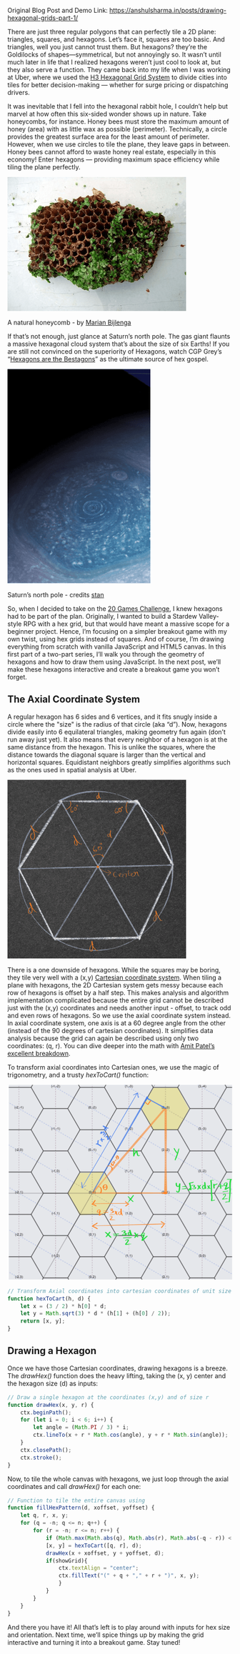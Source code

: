Original Blog Post and Demo Link: https://anshulsharma.in/posts/drawing-hexagonal-grids-part-1/

There are just three regular polygons that can perfectly tile a 2D plane: triangles, squares, and hexagons. Let’s face it, squares are too basic. And triangles, well you just cannot trust them. But hexagons? they’re the Goldilocks of shapes—symmetrical, but not annoyingly so. It wasn’t until much later in life that I realized hexagons weren’t just cool to look at, but they also serve a function. They came back into my life when I was working at Uber, where we used the [H3 Hexagonal Grid System](https://www.uber.com/blog/h3/) to divide cities into tiles for better decision-making — whether for surge pricing or dispatching drivers.

It was inevitable that I fell into the hexagonal rabbit hole, I couldn’t help but marvel at how often this six-sided wonder shows up in nature. Take honeycombs, for instance. Honey bees must store the maximum amount of honey (area) with as little wax as possible (perimeter). Technically, a circle provides the greatest surface area for the least amount of perimeter. However, when we use circles to tile the plane, they leave gaps in between. Honey bees cannot afford to waste honey real estate, especially in this economy! Enter hexagons — providing maximum space efficiency while tiling the plane perfectly.

![A natural honeycomb - by [Marian Bijlenga](https://www.flickr.com/photos/marianbijlenga/3841529901/)](honeycomb.png)

A natural honeycomb - by [Marian Bijlenga](https://www.flickr.com/photos/marianbijlenga/3841529901/)

If that’s not enough, just glance at Saturn’s north pole. The gas giant flaunts a massive hexagonal cloud system that’s about the size of six Earths! If you are still not convinced on the superiority of Hexagons, watch CGP Grey’s “[Hexagons are the Bestagons](https://youtu.be/thOifuHs6eY)” as the ultimate source of hex gospel.

![Saturn’s north pole](saturn-north-pole.png)

Saturn’s north pole - credits [stan](https://www.goodfon.com/space/wallpaper-kosmos-planeta-koltsa-saturn-solnechnaia-sistema-saturn-seve.html)

So, when I decided to take on the [20 Games Challenge](https://20_games_challenge.gitlab.io/), I knew hexagons had to be part of the plan. Originally, I wanted to build a Stardew Valley-style RPG with a hex grid, but that would have meant a massive scope for a beginner project. Hence, I’m focusing on a simpler breakout game with my own twist, using hex grids instead of squares. And of course, I’m drawing everything from scratch with vanilla JavaScript and HTML5 canvas. In this first part of a two-part series, I’ll walk you through the geometry of hexagons and how to draw them using JavaScript. In the next post, we’ll make these hexagons interactive and create a breakout game you won’t forget.

## The Axial Coordinate System

A regular hexagon has 6 sides and 6 vertices, and it fits snugly inside a circle where the "size" is the radius of that circle (aka “d”). Now, hexagons divide easily into 6 equilateral triangles, making geometry fun again (don’t run away just yet). It also means that every neighbor of a hexagon is at the same distance from the hexagon. This is unlike the squares, where the distance towards the diagonal square is larger than the vertical and horizontal squares. Equidistant neighbors greatly simplifies algorithms such as the ones used in spatial analysis at Uber.

![Hexagon](hexagon1.png)

There is a one downside of hexagons. While the squares may be boring, they tile very well with a (x,y) [Cartesian coordinate system](https://en.wikipedia.org/wiki/Cartesian_coordinate_system). When tiling a plane with hexagons, the 2D Cartesian system gets messy because each row of hexagons is offset by a half step. This makes analysis and algorithm implementation complicated because the entire grid cannot be described just with the (x,y) coordinates and needs another input - offset, to track odd and even rows of hexagons. So we use the axial coordinate system instead. In axial coordinate system, one axis is at a 60 degree angle from the other (instead of the 90 degrees of cartesian coordinates). It simplifies data analysis because the grid can again be described using only two coordinates: (q, r). You can dive deeper into the math with [Amit Patel’s excellent breakdown](https://www.redblobgames.com/grids/hexagons/).

To transform axial coordinates into Cartesian ones, we use the magic of trigonometry, and a trusty _hexToCart()_ function:

![Transforming axial coordinates to cartesian coordinates](Hex-trigonometry.png)

```jsx
// Transform Axial coordinates into cartesian coordinates of unit size d (1 unit is a hexagon of radius d)
function hexToCart(h, d) {
	let x = (3 / 2) * h[0] * d;
	let y = Math.sqrt(3) * d * (h[1] + (h[0] / 2));
	return [x, y];
}
```

## Drawing a Hexagon

Once we have those Cartesian coordinates, drawing hexagons is a breeze. The _drawHex()_ function does the heavy lifting, taking the (x, y) center and the hexagon size (d) as inputs:

```jsx
// Draw a single hexagon at the coordinates (x,y) and of size r
function drawHex(x, y, r) {
	ctx.beginPath();
	for (let i = 0; i < 6; i++) {
		let angle = (Math.PI / 3) * i;
		ctx.lineTo(x + r * Math.cos(angle), y + r * Math.sin(angle));
	}
	ctx.closePath();
	ctx.stroke();
}
```

Now, to tile the whole canvas with hexagons, we just loop through the axial coordinates and call _drawHex()_ for each one:

```jsx
// Function to tile the entire canvas using
function fillHexPattern(d, xoffset, yoffset) {
	let q, r, x, y;
	for (q = -n; q <= n; q++) {
		for (r = -n; r <= n; r++) {
			if (Math.max(Math.abs(q), Math.abs(r), Math.abs(-q - r)) < n) {
			[x, y] = hexToCart([q, r], d);
			drawHex(x + xoffset, y + yoffset, d);
			if(showGrid){
				ctx.textAlign = "center";
				ctx.fillText("(" + q + "," + r + ")", x, y);
				}
			}
		}
	}
}
```

And there you have it! All that’s left is to play around with inputs for hex size and orientation. Next time, we’ll spice things up by making the grid interactive and turning it into a breakout game. Stay tuned!

